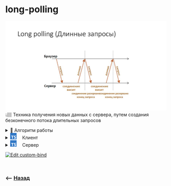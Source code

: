 # long-polling
![illustration](img/illustration.jpeg)
👆🏽 Техника получения новых данных с сервера, путем создания безконечного потока длительных запросов

<details>
<summary> 💠 Алгоритм работы </summary>

![illustration](https://raw.githubusercontent.com/webster6667/documentation/master/documentation-data/illustrations/dd-up.svg)

🎯 Клиент отправляет запрос на сервер

<details>
<summary> 🥏 На сервере стоит бесконечный цикл (PHP)</summary>

![illustration](https://raw.githubusercontent.com/webster6667/documentation/master/documentation-data/illustrations/dd-up.svg)

&emsp;&emsp; 🎯 Цикл раз в `n` секунд, делает запрос в базу, для пересчета колличества нужных данных

&emsp;&emsp; 🎯 Если через `n` секунд, данные никак не изменились, запрос ничего не вернет, и отвалиться по таймауту  
&emsp;&emsp;&emsp;&emsp; 👆 Длительность соединения `long polling` запроса, можно настраивать на сервере

![illustration](https://raw.githubusercontent.com/webster6667/documentation/master/documentation-data/illustrations/dd-down.svg)

</details>

<details>
<summary> 🥏 На сервере стоит слушатель событий</summary>

![illustration](https://raw.githubusercontent.com/webster6667/documentation/master/documentation-data/illustrations/dd-up.svg)

&emsp;&emsp; 🎯 Сервер вернет новые данные только после того как сработает слушатель обновления данных  

&emsp;&emsp; 🎯 Если через данные не изменяться, слушатель не сработает, и запрос отвалиться по таймауту

![illustration](https://raw.githubusercontent.com/webster6667/documentation/master/documentation-data/illustrations/dd-down.svg)

</details>    
    

🎯 После ошибки по таймуту, в `catch` колбеке длинный запрос создаеться еще раз  
🎯 Если данные на сервере обновились, метод бекенда вернет обновленные данные  
🎯 После получение новых данных создается новый длинный запрос для получения новых данных   
🎯 Этот цикл можно держать до тех пор, пока есть необходимость получать новые данные с сервера  

![illustration](https://raw.githubusercontent.com/webster6667/documentation/master/documentation-data/illustrations/dd-down.svg)

</details>

<details>
<summary><img src="https://raw.githubusercontent.com/webster6667/documentation/master/documentation-data/illustrations/ts.svg" height="20px" title="ts" >&emsp; Клиент</summary>

![illustration](https://raw.githubusercontent.com/webster6667/documentation/master/documentation-data/illustrations/dd-up.svg)

```typescript jsx
function App() {
    const [messages, setMessages] = useState([]);
    const [value, setValue] = useState('');


    // 👉🏼 Подписка на обновление при ините странички
    useEffect(() => {
        subscribe()
    }, [])

    // 👉🏼 Шлет long-polling запросы  
    const subscribe = async () => {
        try {
            const {data} = await axios.get(`${API_URL}/get-messages`)
            setMessages(prev => [data, ...prev])
            await subscribe()
        } catch (e) {
            setTimeout(() => {
                subscribe()
            }, 500)
        }
    }

    // 👉🏼 Шлет новые сообщения
    const sendMessage = async () => {
        await axios.post(`${API_URL}/new-messages`, {
            message: value,
            id: Date.now()
        })
    }

  return (
      <div className="center">
          <div>
              <div className="form">
                  <input value={value} onChange={e => setValue(e.target.value)} type="text"/>
                  <button onClick={sendMessage}>Отправить</button>
              </div>
              <div className="messages">
                  {messages.map(mess =>
                      <div className="message" key={mess.id}>
                          {mess.message}
                      </div>
                  )}
              </div>
          </div>
      </div>
  )
}

```

![illustration](https://raw.githubusercontent.com/webster6667/documentation/master/documentation-data/illustrations/dd-down.svg)

</details>

<details>
<summary><img src="https://raw.githubusercontent.com/webster6667/documentation/master/documentation-data/illustrations/ts.svg" height="20px" title="ts" >&emsp; Сервер</summary>

![illustration](https://raw.githubusercontent.com/webster6667/documentation/master/documentation-data/illustrations/dd-up.svg)

```typescript
const express = require('express');
const cors = require('cors');
const events = require('events')
const PORT = 5080;

const emitter = new events.EventEmitter();

const app = express()

app.use(cors())
app.use(express.json())

app.get('/get-messages', (req, res) => {
    emitter.once('newMessage', (message) => {
        res.json(message)
    })
})

app.post('/new-messages', ((req, res) => {
    const message = req.body;
    emitter.emit('newMessage', message)
    res.status(200)
}))


app.listen(PORT, () => console.log(`server started on port ${PORT}`))
```

![illustration](https://raw.githubusercontent.com/webster6667/documentation/master/documentation-data/illustrations/dd-down.svg)

</details>

[![Edit custom-bind](https://codesandbox.io/static/img/play-codesandbox.svg)](https://codesandbox.io/p/github/webster-doc/long-polling-demo/master?layout=%257B%2522sidebarPanel%2522%253A%2522EXPLORER%2522%252C%2522rootPanelGroup%2522%253A%257B%2522direction%2522%253A%2522horizontal%2522%252C%2522contentType%2522%253A%2522UNKNOWN%2522%252C%2522type%2522%253A%2522PANEL_GROUP%2522%252C%2522id%2522%253A%2522ROOT_LAYOUT%2522%252C%2522panels%2522%253A%255B%257B%2522type%2522%253A%2522PANEL_GROUP%2522%252C%2522contentType%2522%253A%2522UNKNOWN%2522%252C%2522direction%2522%253A%2522vertical%2522%252C%2522id%2522%253A%2522clomyrji800073b6i77rqrfhq%2522%252C%2522sizes%2522%253A%255B70%252C30%255D%252C%2522panels%2522%253A%255B%257B%2522type%2522%253A%2522PANEL_GROUP%2522%252C%2522contentType%2522%253A%2522EDITOR%2522%252C%2522direction%2522%253A%2522horizontal%2522%252C%2522id%2522%253A%2522EDITOR%2522%252C%2522panels%2522%253A%255B%257B%2522type%2522%253A%2522PANEL%2522%252C%2522contentType%2522%253A%2522EDITOR%2522%252C%2522id%2522%253A%2522clomyrji800033b6i0tnz6415%2522%257D%255D%252C%2522sizes%2522%253A%255B100%255D%257D%252C%257B%2522type%2522%253A%2522PANEL_GROUP%2522%252C%2522contentType%2522%253A%2522SHELLS%2522%252C%2522direction%2522%253A%2522horizontal%2522%252C%2522id%2522%253A%2522SHELLS%2522%252C%2522panels%2522%253A%255B%257B%2522type%2522%253A%2522PANEL%2522%252C%2522contentType%2522%253A%2522SHELLS%2522%252C%2522id%2522%253A%2522clomyrji800053b6i6mh3imhw%2522%257D%255D%252C%2522sizes%2522%253A%255B100%255D%257D%255D%257D%252C%257B%2522type%2522%253A%2522PANEL_GROUP%2522%252C%2522contentType%2522%253A%2522DEVTOOLS%2522%252C%2522direction%2522%253A%2522vertical%2522%252C%2522id%2522%253A%2522DEVTOOLS%2522%252C%2522panels%2522%253A%255B%257B%2522type%2522%253A%2522PANEL%2522%252C%2522contentType%2522%253A%2522DEVTOOLS%2522%252C%2522id%2522%253A%2522clomyrji800063b6i3e475jei%2522%257D%255D%252C%2522sizes%2522%253A%255B100%255D%257D%255D%252C%2522sizes%2522%253A%255B40%252C60%255D%257D%252C%2522tabbedPanels%2522%253A%257B%2522clomyrji800033b6i0tnz6415%2522%253A%257B%2522id%2522%253A%2522clomyrji800033b6i0tnz6415%2522%252C%2522tabs%2522%253A%255B%255D%257D%252C%2522clomyrji800063b6i3e475jei%2522%253A%257B%2522id%2522%253A%2522clomyrji800063b6i3e475jei%2522%252C%2522activeTabId%2522%253A%2522clomyvggj00t63b6ir3lk66j6%2522%252C%2522tabs%2522%253A%255B%257B%2522type%2522%253A%2522UNASSIGNED_PORT%2522%252C%2522port%2522%253A5080%252C%2522id%2522%253A%2522clomysyvt00ft3b6imrbniat1%2522%252C%2522mode%2522%253A%2522permanent%2522%252C%2522path%2522%253A%2522%2522%257D%252C%257B%2522type%2522%253A%2522UNASSIGNED_PORT%2522%252C%2522port%2522%253A3000%252C%2522id%2522%253A%2522clomyvggj00t63b6ir3lk66j6%2522%252C%2522mode%2522%253A%2522permanent%2522%252C%2522path%2522%253A%2522%252F%2522%257D%255D%257D%252C%2522clomyrji800053b6i6mh3imhw%2522%253A%257B%2522id%2522%253A%2522clomyrji800053b6i6mh3imhw%2522%252C%2522activeTabId%2522%253A%2522clomyt4na00hf3b6i8ubbhtot%2522%252C%2522tabs%2522%253A%255B%257B%2522id%2522%253A%2522clomyrji800043b6im435tnsg%2522%252C%2522mode%2522%253A%2522permanent%2522%252C%2522type%2522%253A%2522TERMINAL%2522%252C%2522shellId%2522%253A%2522clomyrjqa000heehuhq96bcnu%2522%257D%252C%257B%2522id%2522%253A%2522clomyt4na00hf3b6i8ubbhtot%2522%252C%2522mode%2522%253A%2522permanent%2522%252C%2522type%2522%253A%2522TERMINAL%2522%252C%2522shellId%2522%253A%2522clomyt4s5000jeehu3x4a82io%2522%257D%255D%257D%257D%252C%2522showDevtools%2522%253Atrue%252C%2522showShells%2522%253Atrue%252C%2522showSidebar%2522%253Atrue%252C%2522sidebarPanelSize%2522%253A15%257D)


<br>

### ⟵ **<a href="../../readme.md">Назад</a>**